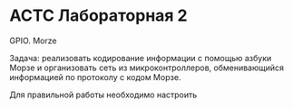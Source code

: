 # АСТС Лабораторная 2 
GPIO. Morze


Задача: реализовать кодирование информации с помощью азбуки Морзе и 
организовать сеть из микроконтроллеров, обменивающийся информацией по протоколу 
с кодом Морзе.

Для правильной работы необходимо настроить 